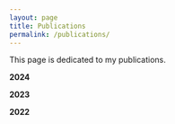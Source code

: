 ```yaml
---
layout: page
title: Publications
permalink: /publications/
---
```


This page is dedicated to my publications.

**2024**

**2023**

**2022**

